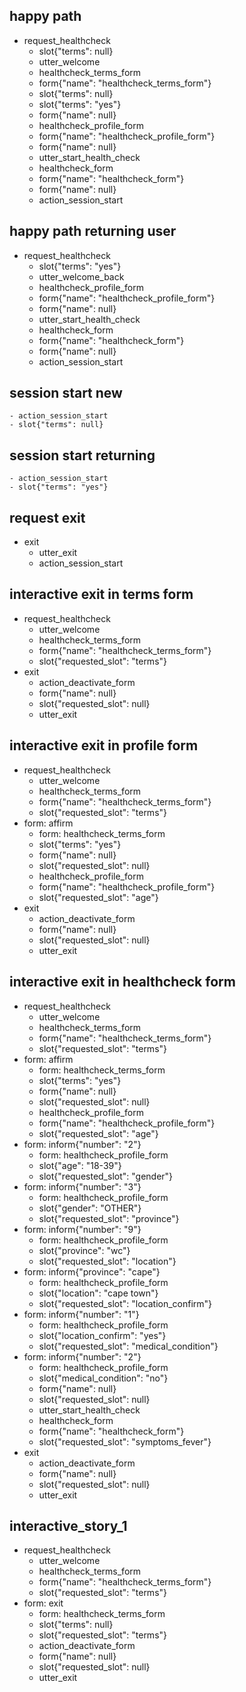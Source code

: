## happy path
* request_healthcheck
    - slot{"terms": null}
    - utter_welcome
    - healthcheck_terms_form
    - form{"name": "healthcheck_terms_form"}
    - slot{"terms": null}
    - slot{"terms": "yes"}
    - form{"name": null}
    - healthcheck_profile_form
    - form{"name": "healthcheck_profile_form"}
    - form{"name": null}
    - utter_start_health_check
    - healthcheck_form
    - form{"name": "healthcheck_form"}
    - form{"name": null}
    - action_session_start

## happy path returning user
* request_healthcheck
    - slot{"terms": "yes"}
    - utter_welcome_back
    - healthcheck_profile_form
    - form{"name": "healthcheck_profile_form"}
    - form{"name": null}
    - utter_start_health_check
    - healthcheck_form
    - form{"name": "healthcheck_form"}
    - form{"name": null}
    - action_session_start

## session start new
    - action_session_start
    - slot{"terms": null}

## session start returning
    - action_session_start
    - slot{"terms": "yes"}

## request exit
* exit
    - utter_exit
    - action_session_start

## interactive exit in terms form
* request_healthcheck
    - utter_welcome
    - healthcheck_terms_form
    - form{"name": "healthcheck_terms_form"}
    - slot{"requested_slot": "terms"}
* exit
    - action_deactivate_form
    - form{"name": null}
    - slot{"requested_slot": null}
    - utter_exit

## interactive exit in profile form
* request_healthcheck
    - utter_welcome
    - healthcheck_terms_form
    - form{"name": "healthcheck_terms_form"}
    - slot{"requested_slot": "terms"}
* form: affirm
    - form: healthcheck_terms_form
    - slot{"terms": "yes"}
    - form{"name": null}
    - slot{"requested_slot": null}
    - healthcheck_profile_form
    - form{"name": "healthcheck_profile_form"}
    - slot{"requested_slot": "age"}
* exit
    - action_deactivate_form
    - form{"name": null}
    - slot{"requested_slot": null}
    - utter_exit

## interactive exit in healthcheck form
* request_healthcheck
    - utter_welcome
    - healthcheck_terms_form
    - form{"name": "healthcheck_terms_form"}
    - slot{"requested_slot": "terms"}
* form: affirm
    - form: healthcheck_terms_form
    - slot{"terms": "yes"}
    - form{"name": null}
    - slot{"requested_slot": null}
    - healthcheck_profile_form
    - form{"name": "healthcheck_profile_form"}
    - slot{"requested_slot": "age"}
* form: inform{"number": "2"}
    - form: healthcheck_profile_form
    - slot{"age": "18-39"}
    - slot{"requested_slot": "gender"}
* form: inform{"number": "3"}
    - form: healthcheck_profile_form
    - slot{"gender": "OTHER"}
    - slot{"requested_slot": "province"}
* form: inform{"number": "9"}
    - form: healthcheck_profile_form
    - slot{"province": "wc"}
    - slot{"requested_slot": "location"}
* form: inform{"province": "cape"}
    - form: healthcheck_profile_form
    - slot{"location": "cape town"}
    - slot{"requested_slot": "location_confirm"}
* form: inform{"number": "1"}
    - form: healthcheck_profile_form
    - slot{"location_confirm": "yes"}
    - slot{"requested_slot": "medical_condition"}
* form: inform{"number": "2"}
    - form: healthcheck_profile_form
    - slot{"medical_condition": "no"}
    - form{"name": null}
    - slot{"requested_slot": null}
    - utter_start_health_check
    - healthcheck_form
    - form{"name": "healthcheck_form"}
    - slot{"requested_slot": "symptoms_fever"}
* exit
    - action_deactivate_form
    - form{"name": null}
    - slot{"requested_slot": null}
    - utter_exit

## interactive_story_1
* request_healthcheck
    - utter_welcome
    - healthcheck_terms_form
    - form{"name": "healthcheck_terms_form"}
    - slot{"requested_slot": "terms"}
* form: exit
    - form: healthcheck_terms_form
    - slot{"terms": null}
    - slot{"requested_slot": "terms"}
    - action_deactivate_form
    - form{"name": null}
    - slot{"requested_slot": null}
    - utter_exit
